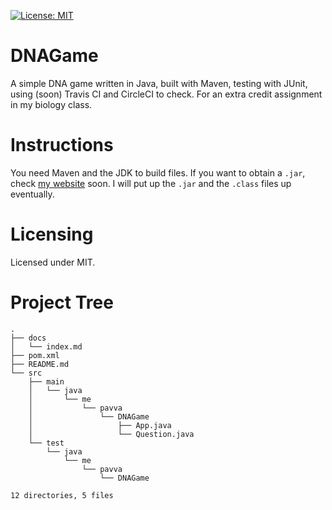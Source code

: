 [![License: MIT](https://img.shields.io/badge/License-MIT-yellow.svg)](https://opensource.org/licenses/MIT)

# DNAGame

A simple DNA game written in Java, built with Maven, testing with JUnit, using (soon) Travis CI and CircleCI to check.
 For an extra credit assignment in my biology class.

# Instructions

You need Maven and the JDK to build files. If you want to obtain a `.jar`, check [my website](http://pavva.me) soon.
 I will put up the `.jar` and the `.class` files up eventually.

# Licensing

Licensed under MIT.

# Project Tree

```
.
├── docs
│   └── index.md
├── pom.xml
├── README.md
└── src
    ├── main
    │   └── java
    │       └── me
    │           └── pavva
    │               └── DNAGame
    │                   ├── App.java
    │                   └── Question.java
    └── test
        └── java
            └── me
                └── pavva
                    └── DNAGame

12 directories, 5 files
```